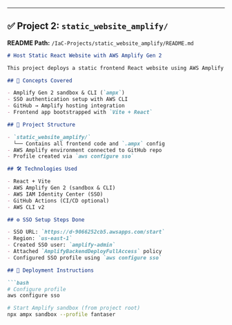 
---

## ✅ Project 2: `static_website_amplify/`

**README Path:** `/IaC-Projects/static_website_amplify/README.md`

```md
# Host Static React Website with AWS Amplify Gen 2

This project deploys a static frontend React website using AWS Amplify Gen 2 with full CI/CD from GitHub.

## 🧠 Concepts Covered

- Amplify Gen 2 sandbox & CLI (`ampx`)
- SSO authentication setup with AWS CLI
- GitHub → Amplify hosting integration
- Frontend app bootstrapped with `Vite + React`

## 📁 Project Structure

- `static_website_amplify/`  
  └── Contains all frontend code and `.ampx` config
- AWS Amplify environment connected to GitHub repo
- Profile created via `aws configure sso`

## 🛠️ Technologies Used

- React + Vite
- AWS Amplify Gen 2 (sandbox & CLI)
- AWS IAM Identity Center (SSO)
- GitHub Actions (CI/CD optional)
- AWS CLI v2

## ⚙️ SSO Setup Steps Done

- SSO URL: `https://d-9066252cb5.awsapps.com/start`
- Region: `us-east-1`
- Created SSO user: `amplify-admin`
- Attached `AmplifyBackendDeployFullAccess` policy
- Configured SSO profile using `aws configure sso`

## 🚀 Deployment Instructions

```bash
# Configure profile
aws configure sso

# Start Amplify sandbox (from project root)
npx ampx sandbox --profile fantaser
